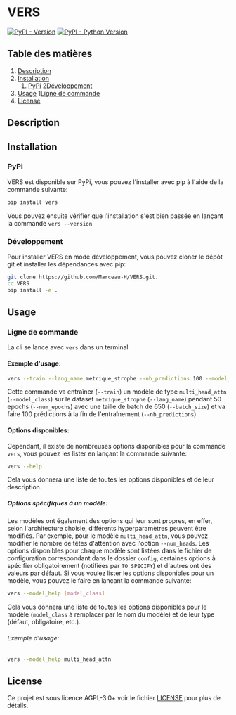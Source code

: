 # VERS

[![PyPI - Version](https://img.shields.io/pypi/v/vers.svg)](https://pypi.org/project/vers)
[![PyPI - Python Version](https://img.shields.io/pypi/pyversions/vers.svg)](https://pypi.org/project/vers)


## Table des matières
1. [Description](#description)
2. [Installation](#installation)
    1. [PyPi](#pypi)
   2[Développement](#développement)
3. [Usage](#usage)
   1[Ligne de commande](#ligne-de-commande)
4. [License](#license)


## Description

## Installation
### PyPi
VERS est disponible sur PyPi, vous pouvez l'installer avec pip à l'aide de la commande suivante:
```bash
pip install vers
```
Vous pouvez ensuite vérifier que l'installation s'est bien passée en lançant la commande `vers --version`

### Développement
Pour installer VERS en mode développement, vous pouvez cloner le dépôt git et installer les dépendances avec pip:
```bash
git clone https://github.com/Marceau-H/VERS.git.
cd VERS
pip install -e .
```


## Usage
### Ligne de commande
La cli se lance avec `vers` dans un terminal
#### Exemple d'usage:
```bash
vers --train --lang_name metrique_strophe --nb_predictions 100 --model_class multi_head_attn --num_epochs 50 --batch_size 650
```
Cette commande va entraîner (`--train`) un modèle de type `multi_head_attn` (`--model_class`) sur le dataset `metrique_strophe` (`--lang_name`) pendant 50 epochs (`--num_epochs`) avec une taille de batch de 650 (`--batch_size`) et va faire 100 prédictions à la fin de l'entraînement (`--nb_predictions`).

#### Options disponibles:
Cependant, il existe de nombreuses options disponibles pour la commande `vers`, vous pouvez les lister en lançant la commande suivante:
```bash
vers --help
```
Cela vous donnera une liste de toutes les options disponibles et de leur description.

##### Options spécifiques à un modèle:
Les modèles ont également des options qui leur sont propres, en effer, selon l'architecture choisie, différents hyperparamètres peuvent être modifiés. Par exemple, pour le modèle `multi_head_attn`, vous pouvez modifier le nombre de têtes d'attention avec l'option `--num_heads`. Les options disponibles pour chaque modèle sont listées dans le fichier de configuration correspondant dans le dossier `config`, certaines options à spécifier obligatoirement (notifiées par `TO SPECIFY`) et d'autres ont des valeurs par défaut.
Si vous voulez lister les options disponibles pour un modèle, vous pouvez le faire en lançant la commande suivante:
```bash
vers --model_help [model_class]
```
Cela vous donnera une liste de toutes les options disponibles pour le modèle (`model_class` à remplacer par le nom du modèle) et de leur type (défaut, obligatoire, etc.).
###### Exemple d'usage:
```bash
vers --model_help multi_head_attn
```


## License
Ce projet est sous licence AGPL-3.0+ voir le fichier [LICENSE](https://github.com/Marceau-H/VERS/blob/master/LICENSE.txt) pour plus de détails.

